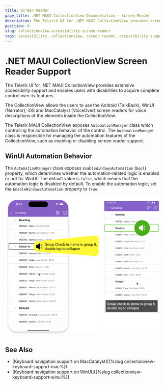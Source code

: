 ```yaml
---
title: Screen Reader
page_title: .NET MAUI CollectionView Documentation - Screen Reader
description: The Telerik UI for .NET MAUI CollectionView provides screen reader support for Android and iOS.
position: 0
slug: collectionview-accessibility-screen-reader
tags: accessibility, collectionview, screen reader, accessibility support, dotnet maui
---
```


# .NET MAUI CollectionView Screen Reader Support

The Telerik UI for .NET MAUI CollectionView provides extensive accessibility support and enables users with disabilities to acquire complete control over its features.

The CollectionView allows the users to use the Android (TalkBack), WinUI (Narrator), iOS and MacCatalyst (VoiceOver) screen readers for voice descriptions of the elements inside the CollectionView.

The Telerik MAUI CollectionView exposes `AutomationManager` class which controlling the automation behavior of the control. The `AutomationManager` class is responsible for managing the automation features of the CollectionView, such as enabling or disabling screen reader support.

## WinUI Automation Behavior

The `AutomationManager` class exposes `EnableWindowsAutomation` (`bool`) property, which determines whether the automation-related logic is enabled or not for WinUI. The default value is `false`, which means that the automation logic is disabled by default. To enable the automation logic, set the `EnableWindowsAutomation` property to `true`.

![.NET MAUI ColelctionView Screen Reader Support](../images/collectionview-screen-reader.png)

## See Also

- [Keyboard navigation support on MacCatalyst]({%slug collectionview-keyboard-support-mac%})
- [Keyboard navigation support on WinUI]({%slug collectionview-keyboard-support-winui%})